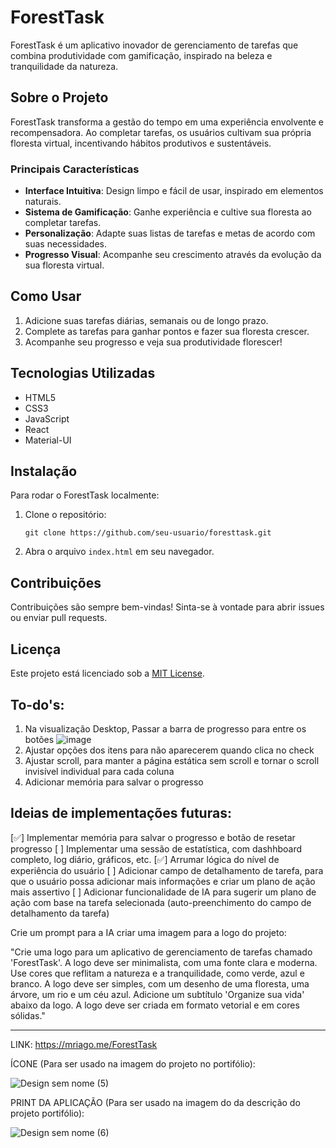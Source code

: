# ForestTask

ForestTask é um aplicativo inovador de gerenciamento de tarefas que combina produtividade com gamificação, inspirado na beleza e tranquilidade da natureza.

## Sobre o Projeto

ForestTask transforma a gestão do tempo em uma experiência envolvente e recompensadora. Ao completar tarefas, os usuários cultivam sua própria floresta virtual, incentivando hábitos produtivos e sustentáveis.

### Principais Características

- **Interface Intuitiva**: Design limpo e fácil de usar, inspirado em elementos naturais.
- **Sistema de Gamificação**: Ganhe experiência e cultive sua floresta ao completar tarefas.
- **Personalização**: Adapte suas listas de tarefas e metas de acordo com suas necessidades.
- **Progresso Visual**: Acompanhe seu crescimento através da evolução da sua floresta virtual.

## Como Usar

1. Adicione suas tarefas diárias, semanais ou de longo prazo.
2. Complete as tarefas para ganhar pontos e fazer sua floresta crescer.
3. Acompanhe seu progresso e veja sua produtividade florescer!

## Tecnologias Utilizadas

- HTML5
- CSS3
- JavaScript
- React
- Material-UI

## Instalação

Para rodar o ForestTask localmente:

1. Clone o repositório:
   ```
   git clone https://github.com/seu-usuario/foresttask.git
   ```
2. Abra o arquivo `index.html` em seu navegador.

## Contribuições

Contribuições são sempre bem-vindas! Sinta-se à vontade para abrir issues ou enviar pull requests.

## Licença

Este projeto está licenciado sob a [MIT License](LICENSE).


To-do's:
- 
1. Na visualização Desktop, Passar a barra de progresso para entre os botões ![image](https://github.com/user-attachments/assets/27b637aa-648d-467e-9a33-f60c9e92c9c4)
2. Ajustar opções dos itens para não aparecerem quando clica no check
3. Ajustar scroll, para manter a página estática sem scroll e tornar o scroll invisível individual para cada coluna
4. Adicionar memória para salvar o progresso

Ideias de implementações futuras:
-
[✅] Implementar memória para salvar o progresso e botão de resetar progresso
[  ] Implementar uma sessão de estatística, com dashhboard completo, log diário, gráficos, etc.
[✅] Arrumar lógica do nível de experiência do usuário
[  ] Adicionar campo de detalhamento de tarefa, para que o usuário possa adicionar mais informações e criar um plano de ação mais assertivo
[  ] Adicionar funcionalidade de IA para sugerir um plano de ação com base na tarefa selecionada (auto-preenchimento do campo de detalhamento da tarefa)

Crie um prompt para a IA criar uma imagem para a logo do projeto:

"Crie uma logo para um aplicativo de gerenciamento de tarefas chamado 'ForestTask'. A logo deve ser minimalista, com uma fonte clara e moderna. Use cores que reflitam a natureza e a tranquilidade, como verde, azul e branco. A logo deve ser simples, com um desenho de uma floresta, uma árvore, um rio e um céu azul. Adicione um subtítulo 'Organize sua vida' abaixo da logo. A logo deve ser criada em formato vetorial e em cores sólidas."

---

LINK: https://mriago.me/ForestTask

ÍCONE (Para ser usado na imagem do projeto no portifólio):

![Design sem nome (5)](https://github.com/user-attachments/assets/a1edb9de-11d3-4e53-9495-5e2559f41217)

PRINT DA APLICAÇÃO (Para ser usado na imagem do da descrição do projeto portifólio):

![Design sem nome (6)](https://github.com/user-attachments/assets/88aff3d5-28a4-460e-b3cd-87b7ec9a89e7)
